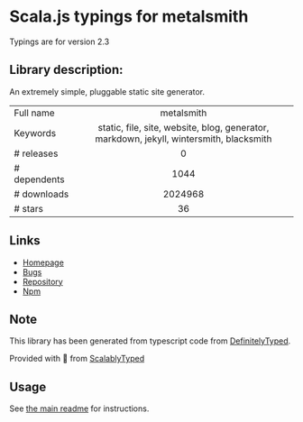 
# Scala.js typings for metalsmith

Typings are for version 2.3

## Library description:
An extremely simple, pluggable static site generator.

|                    |                 |
| ------------------ | :-------------: |
| Full name          | metalsmith |
| Keywords           | static, file, site, website, blog, generator, markdown, jekyll, wintersmith, blacksmith |
| # releases         | 0 |
| # dependents       | 1044 |
| # downloads        | 2024968 |
| # stars            | 36 |

## Links
- [Homepage](https://github.com/segmentio/metalsmith#readme)
- [Bugs](https://github.com/segmentio/metalsmith/issues)
- [Repository](https://github.com/segmentio/metalsmith)
- [Npm](https://www.npmjs.com/package/metalsmith)
    


## Note
This library has been generated from typescript code from [DefinitelyTyped](https://definitelytyped.org).

Provided with :purple_heart: from [ScalablyTyped](https://github.com/oyvindberg/ScalablyTyped)

## Usage
See [the main readme](../../readme.md) for instructions.


